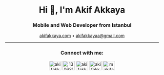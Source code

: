 <h1 align="center">Hi 👋, I'm <b>Akif Akkaya</b></h1>
<h3 align="center"><b>Mobile</b> and <b>Web Developer</b> from Istanbul</h3>
<p align="center"><a target="_blank" href="https://akifakkaya.com">akifakkaya.com</a> • <a target="_blank" href="mailto:akifakkayaa@gmail.com">akifakkayaa@gmail.com</a></p>

----


<h3 align="center">Connect with me:</h3>
<p align="center">
<a href="https://linkedin.com/in/akifakkaya" target="blank"><img align="center" src="https://raw.githubusercontent.com/rahuldkjain/github-profile-readme-generator/master/src/images/icons/Social/linked-in-alt.svg" alt="akifakkaya" height="30" width="40" /></a>
<a href="https://stackoverflow.com/users/13063137" target="blank"><img align="center" src="https://raw.githubusercontent.com/rahuldkjain/github-profile-readme-generator/master/src/images/icons/Social/stack-overflow.svg" alt="13063137" height="30" width="40" /></a>
<a href="https://instagram.com/akifakkayaa" target="blank"><img align="center" src="https://raw.githubusercontent.com/rahuldkjain/github-profile-readme-generator/master/src/images/icons/Social/instagram.svg" alt="akifakkayaa" height="30" width="40" /></a>
<a href="https://www.hackerrank.com/akifakkaya" target="blank"><img align="center" src="https://raw.githubusercontent.com/rahuldkjain/github-profile-readme-generator/master/src/images/icons/Social/hackerrank.svg" alt="akifakkaya" height="30" width="40" /></a>
<a href="https://www.leetcode.com/makifakkaya" target="blank"><img align="center" src="https://raw.githubusercontent.com/rahuldkjain/github-profile-readme-generator/master/src/images/icons/Social/leet-code.svg" alt="makifakkaya" height="30" width="40" /></a>
</p>

